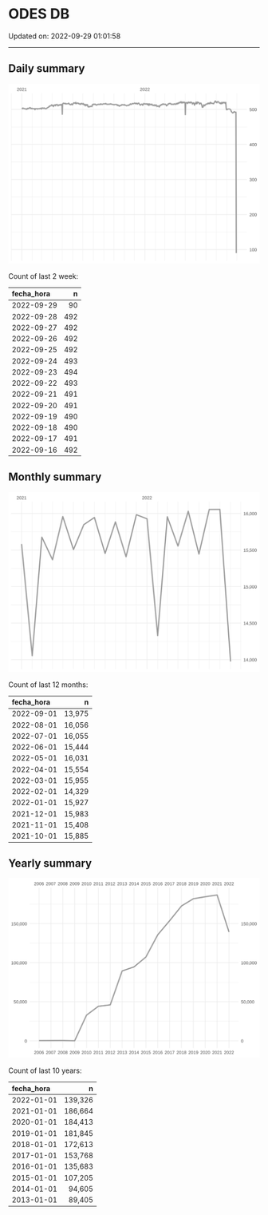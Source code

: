 
# ODES DB

Updated on: 2022-09-29 01:01:58

-----

## Daily summary

![](figures/unnamed-chunk-2-1.svg)<!-- -->

Count of last 2 week:

| fecha\_hora |   n |
| :---------- | --: |
| 2022-09-29  |  90 |
| 2022-09-28  | 492 |
| 2022-09-27  | 492 |
| 2022-09-26  | 492 |
| 2022-09-25  | 492 |
| 2022-09-24  | 493 |
| 2022-09-23  | 494 |
| 2022-09-22  | 493 |
| 2022-09-21  | 491 |
| 2022-09-20  | 491 |
| 2022-09-19  | 490 |
| 2022-09-18  | 490 |
| 2022-09-17  | 491 |
| 2022-09-16  | 492 |

## Monthly summary

![](figures/unnamed-chunk-4-1.svg)<!-- -->

Count of last 12 months:

| fecha\_hora |      n |
| :---------- | -----: |
| 2022-09-01  | 13,975 |
| 2022-08-01  | 16,056 |
| 2022-07-01  | 16,055 |
| 2022-06-01  | 15,444 |
| 2022-05-01  | 16,031 |
| 2022-04-01  | 15,554 |
| 2022-03-01  | 15,955 |
| 2022-02-01  | 14,329 |
| 2022-01-01  | 15,927 |
| 2021-12-01  | 15,983 |
| 2021-11-01  | 15,408 |
| 2021-10-01  | 15,885 |

## Yearly summary

![](figures/unnamed-chunk-6-1.svg)<!-- -->

Count of last 10 years:

| fecha\_hora |       n |
| :---------- | ------: |
| 2022-01-01  | 139,326 |
| 2021-01-01  | 186,664 |
| 2020-01-01  | 184,413 |
| 2019-01-01  | 181,845 |
| 2018-01-01  | 172,613 |
| 2017-01-01  | 153,768 |
| 2016-01-01  | 135,683 |
| 2015-01-01  | 107,205 |
| 2014-01-01  |  94,605 |
| 2013-01-01  |  89,405 |
